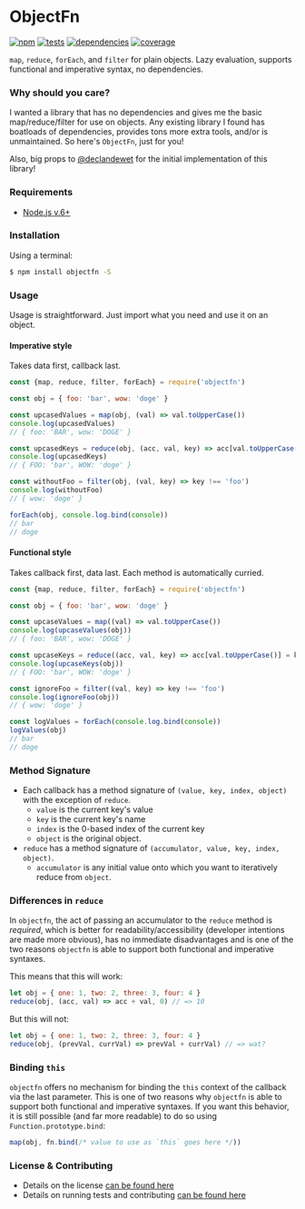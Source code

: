 # ObjectFn

[![npm](http://img.shields.io/npm/v/objectfn.svg?style=flat)](https://badge.fury.io/js/objectfn) [![tests](http://img.shields.io/travis/jescalan/objectfn/master.svg?style=flat)](https://travis-ci.org/jescalan/objectfn) [![dependencies](http://img.shields.io/david/jescalan/objectfn.svg?style=flat)](https://david-dm.org/jescalan/objectfn) [![coverage](http://img.shields.io/coveralls/jescalan/objectfn.svg?style=flat)](https://coveralls.io/github/jescalan/objectfn)

`map`, `reduce`, `forEach`, and `filter` for plain objects. Lazy evaluation, supports functional and imperative syntax, no dependencies.

### Why should you care?

I wanted a library that has no dependencies and gives me the basic map/reduce/filter for use on objects. Any existing library I found has boatloads of dependencies, provides tons more extra tools, and/or is unmaintained. So here's `ObjectFn`, just for you!

Also, big props to [@declandewet](https://github.com/declandewet) for the initial implementation of this library!

### Requirements

- [Node.js v.6+](http://nodejs.org)

### Installation

Using a terminal:

```sh
$ npm install objectfn -S
```

### Usage

Usage is straightforward. Just import what you need and use it on an object.

#### Imperative style

Takes data first, callback last.

```js
const {map, reduce, filter, forEach} = require('objectfn')

const obj = { foo: 'bar', wow: 'doge' }

const upcasedValues = map(obj, (val) => val.toUpperCase())
console.log(upcasedValues)
// { foo: 'BAR', wow: 'DOGE' }

const upcasedKeys = reduce(obj, (acc, val, key) => acc[val.toUpperCase()] = key && acc }, {})
console.log(upcasedKeys)
// { FOO: 'bar', WOW: 'doge' }

const withoutFoo = filter(obj, (val, key) => key !== 'foo')
console.log(withoutFoo)
// { wow: 'doge' }

forEach(obj, console.log.bind(console))
// bar
// doge
```

#### Functional style

Takes callback first, data last. Each method is automatically curried.

```js
const {map, reduce, filter, forEach} = require('objectfn')

const obj = { foo: 'bar', wow: 'doge' }

const upcaseValues = map((val) => val.toUpperCase())
console.log(upcaseValues(obj))
// { foo: 'BAR', wow: 'DOGE' }

const upcaseKeys = reduce((acc, val, key) => acc[val.toUpperCase()] = key && acc }, {})
console.log(upcaseKeys(obj))
// { FOO: 'bar', WOW: 'doge' }

const ignoreFoo = filter((val, key) => key !== 'foo')
console.log(ignoreFoo(obj))
// { wow: 'doge' }

const logValues = forEach(console.log.bind(console))
logValues(obj)
// bar
// doge
```

### Method Signature

- Each callback has a method signature of `(value, key, index, object)` with the exception of `reduce`.
  - `value` is the current key's value
  - `key` is the current key's name
  - `index` is the 0-based index of the current key
  - `object` is the original object.
- `reduce` has a method signature of `(accumulator, value, key, index, object)`.
  - `accumulator` is any initial value onto which you want to iteratively reduce from `object`.

### Differences in `reduce`

In `objectfn`, the act of passing an accumulator to the `reduce` method is _required_, which is better for readability/accessibility (developer intentions are made more obvious), has no immediate disadvantages and is one of the two reasons `objectfn` is able to support both functional and imperative syntaxes.

This means that this will work:

```js
let obj = { one: 1, two: 2, three: 3, four: 4 }
reduce(obj, (acc, val) => acc + val, 0) // => 10
```

But this will not:

```js
let obj = { one: 1, two: 2, three: 3, four: 4 }
reduce(obj, (prevVal, currVal) => prevVal + currVal) // => wat?
```

### Binding `this`

`objectfn` offers no mechanism for binding the `this` context of the callback via the last parameter. This is one of two reasons why `objectfn` is able to support both functional and imperative syntaxes. If you want this behavior, it is still possible (and far more readable) to do so using `Function.prototype.bind`:

```js
map(obj, fn.bind(/* value to use as `this` goes here */))
```

### License & Contributing

- Details on the license [can be found here](LICENSE.md)
- Details on running tests and contributing [can be found here](contributing.md)
